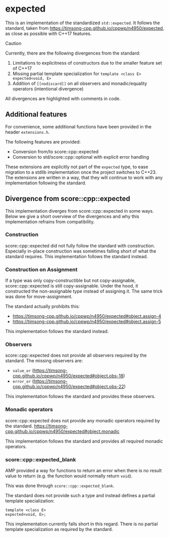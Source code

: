 # expected

This is an implementation of the standardized `std::expected`.
It follows the standard, taken from https://timsong-cpp.github.io/cppwp/n4950/expected,
as close as possible with C++17 features.

> [!CAUTION]
> Currently, there are the following divergences from the standard:
>
> 1. Limitations to explicitness of constructors due to the smaller feature set of C++17
> 2. Missing partial template specialization for `template <class E> expected<void, E>`
> 3. Addition of `[[nodiscard]]` on all observers and monadic/equality operators (intentional divergence)

All divergences are highlighted with comments in code.

## Additional features

For convenience, some additional functions have been provided in the header `extensions.h`.

The following features are provided:

- Conversion from/to score::cpp::expected
- Conversion to std/score::cpp::optional with explicit error handling

These extensions are explicitly not part of the `expected` type, to ease migration to a stdlib implementation once the
project switches to C++23.
The extensions are written in a way, that they will continue to work with any implementation following the standard.

## Divergence from score::cpp::expected

This implementation diverges from score::cpp::expected in some ways.
Below we give a short overview of the divergences and why this implementation refrains from compatibility.

### Construction

score::cpp::expected did not fully follow the standard with construction. Especially in-place construction was sometimes
falling short of what the standard requires. This implementation follows the standard instead.

### Construction on Assignment

If a type was only copy-constructible but not copy-assignable, score::cpp::expected is still copy-assignable. Under the hood,
it constructed the non-assignable type instead of assigning it.
The same trick was done for move-assignment.

The standard actually prohibits this:
- https://timsong-cpp.github.io/cppwp/n4950/expected#object.assign-4
- https://timsong-cpp.github.io/cppwp/n4950/expected#object.assign-5

This implementation follows the standard instead.

### Observers

score::cpp::expected does not provide all observers required by the standard.
The missing observers are:

- `value_or` (https://timsong-cpp.github.io/cppwp/n4950/expected#object.obs-18)
- `error_or` (https://timsong-cpp.github.io/cppwp/n4950/expected#object.obs-22)

This implementation follows the standard and provides these observers.

### Monadic operators

score::cpp::expected does not provide any monadic operators required by the standard.
https://timsong-cpp.github.io/cppwp/n4950/expected#object.monadic

This implementation follows the standard and provides all required monadic operators.

### score::cpp::expected_blank

AMP provided a way for functions to return an error when there is no result value to return
(e.g. the function would normally return `void`).

This was done through `score::cpp::expected_blank`.

The standard does not provide such a type and instead defines a partial template specialization:

```
template <class E>
expected<void, E>;
```

This implementation currently falls short in this regard. There is no partial template specialization as required by the
standard.
